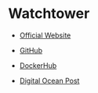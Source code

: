 # Watchtower

-   [Official Website](https://containrrr.dev/watchtower/)
-   [GitHub](https://github.com/containrrr/watchtower/)
-   [DockerHub](https://hub.docker.com/r/containrrr/watchtower)

-   [Digital Ocean Post](https://www.digitalocean.com/community/tutorials/how-to-automatically-update-docker-container-images-with-watchtower-on-ubuntu-22-04)
